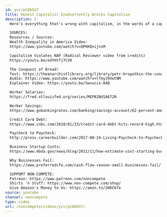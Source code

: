 ```yaml
---
id: yvirpCAbGSY
title: Honest Capitalist Inadvertently Wrecks Capitalism
description: |-
  Here's everything that's wrong with capitalism, in the words of a capitalist.

  SOURCES:
  Resources / Sources:
  Wealth Inequality in America Video:
  https://www.youtube.com/watch?v=QPKKQnijnsM

  Capitalism Violates NAP (Radical Reviewer video from credits)
  https://youtu.be/edYHtfj7CV8

  The Conquest of Bread!
  Text: https://theanarchistlibrary.org/library/petr-kropotkin-the-conquest-of-bread
  Audio: https://www.youtube.com/watch?v=lfmyJ9VwtNM
  Explainer Video: https://youtu.be/Swvucix-A4Q

  Worker Salaries:
  https://fred.stlouisfed.org/series/MEPAINUSA672N

  Worker Savings:
  https://www.gobankingrates.com/banking/savings-account/62-percent-americans-under-1000-savings-survey-finds/

  Credit Card Debt:
  https://www.cnbc.com/2018/01/23/credit-card-debt-hits-record-high.html

  Paycheck to Paycheck:
  http://press.careerbuilder.com/2017-08-24-Living-Paycheck-to-Paycheck-is-a-Way-of-Life-for-Majority-of-U-S-Workers-According-to-New-CareerBuilder-Survey

  Business Startup Costs:
  https://www.mbda.gov/news/blog/2011/11/how-estimate-cost-starting-business-scratch

  Why Businesses Fail:
  https://www.preferredcfo.com/cash-flow-reason-small-businesses-fail/

  SUPPORT NON-COMPETE:
  Patreon: https://www.patreon.com/noncompete
  Shirts 'n Stuff: https://www.non-compete.com/shop/
  Give Amazon's Money to Us: https://amzn.to/2H6CKfe
source: youtube
channel: noncompete
type: video
url: /noncompete/videos/yvirpCAbGSY/
---
```

